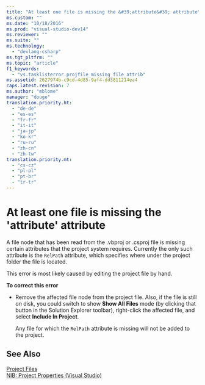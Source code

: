 ```yaml
---
title: "At least one file is missing the &#39;attribute&#39; attribute"
ms.custom: ""
ms.date: "10/18/2016"
ms.prod: "visual-studio-dev14"
ms.reviewer: ""
ms.suite: ""
ms.technology: 
  - "devlang-csharp"
ms.tgt_pltfrm: ""
ms.topic: "article"
f1_keywords: 
  - "vs.tasklisterror.projfile_missing_file_attrib"
ms.assetid: 2627974b-c9cd-4d85-9af4-dd3811214ea4
caps.latest.revision: 7
ms.author: "mblome"
manager: "douge"
translation.priority.ht: 
  - "de-de"
  - "es-es"
  - "fr-fr"
  - "it-it"
  - "ja-jp"
  - "ko-kr"
  - "ru-ru"
  - "zh-cn"
  - "zh-tw"
translation.priority.mt: 
  - "cs-cz"
  - "pl-pl"
  - "pt-br"
  - "tr-tr"
---
```

# At least one file is missing the &#39;attribute&#39; attribute
A file node that has been read from the .vbproj or .csproj file is missing certain attributes that the project system requires. Currently the only such attribute is the `RelPath` attribute, which specifies where under the project folder the file is located.  
  
 This error is most likely caused by editing the project file by hand.  
  
 **To correct this error**  
  
-   Remove the affected file node from the project file. Also, if the file is still on disk, you could switch to show **Show All Files** mode (by clicking that button in the Solution Explorer toolbar), right-click the affected file, and select **Include In Project**.  
  
     Any file for which the `RelPath` attribute is missing will not be added to the project.  
  
## See Also  
 [Project Files](../Topic/Project%20Files.md)   
 [NIB: Project Properties (Visual Studio)](http://msdn.microsoft.com/en-us/eb4c97ed-f667-4850-98d0-6e2a4d21bbca)